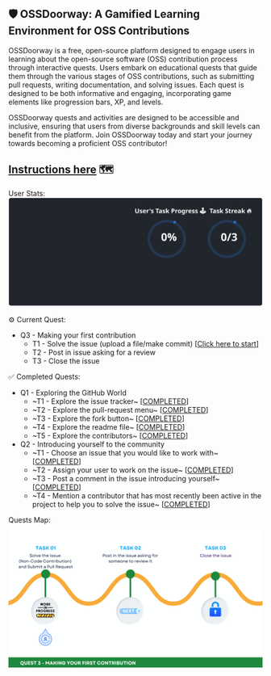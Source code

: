 ## 🛡️ OSSDoorway: A Gamified Learning Environment for OSS Contributions

OSSDoorway is a free, open-source platform designed to engage users in learning about the open-source software (OSS) contribution process through interactive quests. Users embark on educational quests that guide them through the various stages of OSS contributions, such as submitting pull requests, writing documentation, and solving issues. Each quest is designed to be both informative and engaging, incorporating game elements like progression bars, XP, and levels.

OSSDoorway quests and activities are designed to be accessible and inclusive, ensuring that users from diverse backgrounds and skill levels can benefit from the platform. Join OSSDoorway today and start your journey towards becoming a proficient OSS contributor!

**[Instructions here](https://github.com/caiton1/OSS-Doorway/blob/main/instructions.md)** 🗺️
---

User Stats:<br>
  ![User Draft Stats](/userCards/draft-1725144363925.svg?)

⚙️ Current Quest: 
  - Q3 - Making your first contribution
    - T1 - Solve the issue (upload a file/make commit) [[Click here to start](https://github.com/connman4027/test-repo/issues/13)]
    - T2 - Post in issue asking for a review
    - T3 - Close the issue

✅ Completed Quests: 
  - Q1 - Exploring the GitHub World
    - ~T1 - Explore the issue tracker~ [[COMPLETED](https://github.com/connman4027/test-repo/issues/4)]
    - ~T2 - Explore the pull-request menu~ [[COMPLETED](https://github.com/connman4027/test-repo/issues/5)]
    - ~T3 - Explore the fork button~ [[COMPLETED](https://github.com/connman4027/test-repo/issues/6)]
    - ~T4 - Explore the readme file~ [[COMPLETED](https://github.com/connman4027/test-repo/issues/7)]
    - ~T5 - Explore the contributors~ [[COMPLETED](https://github.com/connman4027/test-repo/issues/8)]
  - Q2 - Introducing yourself to the community
    - ~T1 - Choose an issue that you would like to work with~ [[COMPLETED](https://github.com/connman4027/test-repo/issues/9)]
    - ~T2 - Assign your user to work on the issue~ [[COMPLETED](https://github.com/connman4027/test-repo/issues/10)]
    - ~T3 - Post a comment in the issue introducing yourself~ [[COMPLETED](https://github.com/connman4027/test-repo/issues/11)]
    - ~T4 - Mention a contributor that has most recently been active in the project to help you to solve the issue~ [[COMPLETED](https://github.com/connman4027/test-repo/issues/12)]

Quests Map:
![Quest Map](https://github.com/RESHAPELab/OSS-Doorway/blob/main/map/Q3T1.png)